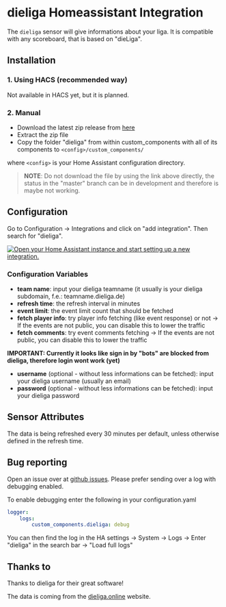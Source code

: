 # dieliga Homeassistant Integration
The `dieliga` sensor will give informations about your liga. It is compatible with any scoreboard, that is based on "dieLiga".

## Installation
### 1. Using HACS (recommended way)

Not available in HACS yet, but it is planned.

### 2. Manual

- Download the latest zip release from [here](https://github.com/FaserF/ha-dieliga/releases/latest)
- Extract the zip file
- Copy the folder "dieliga" from within custom_components with all of its components to `<config>/custom_components/`

where `<config>` is your Home Assistant configuration directory.

>__NOTE__: Do not download the file by using the link above directly, the status in the "master" branch can be in development and therefore is maybe not working.

## Configuration

Go to Configuration -> Integrations and click on "add integration". Then search for "dieliga".

[![Open your Home Assistant instance and start setting up a new integration.](https://my.home-assistant.io/badges/config_flow_start.svg)](https://my.home-assistant.io/redirect/config_flow_start/?domain=dieliga)

### Configuration Variables
- **team name**: input your dieliga teamname (it usually is your dieliga subdomain, f.e.: teamname.dieliga.de)
- **refresh time**: the refresh interval in minutes
- **event limit**: the event limit count that should be fetched
- **fetch player info**: try player info fetching (like event response) or not -> If the events are not public, you can disable this to lower the traffic
- **fetch comments**: try event comments fetching -> If the events are not public, you can disable this to lower the traffic

**IMPORTANT: Currently it looks like sign in by "bots" are blocked from dieliga, therefore login wont work (yet)**
- **username** (optional - without less informations can be fetched): input your dieliga username (usually an email)
- **password** (optional - without less informations can be fetched): input your dieliga password

## Sensor Attributes
The data is being refreshed every 30 minutes per default, unless otherwise defined in the refresh time.

## Bug reporting
Open an issue over at [github issues](https://github.com/FaserF/ha-dieliga/issues). Please prefer sending over a log with debugging enabled.

To enable debugging enter the following in your configuration.yaml

```yaml
logger:
    logs:
        custom_components.dieliga: debug
```

You can then find the log in the HA settings -> System -> Logs -> Enter "dieliga" in the search bar -> "Load full logs"

## Thanks to
Thanks to dieliga for their great software!

The data is coming from the [dieliga.online](https://www.dieliga.online/) website.

